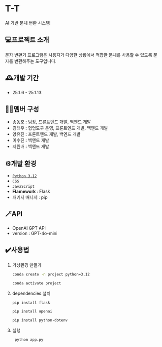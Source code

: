 # T-T
AI 기반 문체 변환 시스템


## 💻프로젝트 소개
문자 변환기 프로그램은 사용자가 다양한 상황에서 적합한 문체를 사용할 수 있도록 문자를 변환해주는 도구입니다.


## 🕰️개발 기간
* 25.1.6 - 25.1.13


## 🧑‍💻멤버 구성
* 송동호 : 팀장, 프론트엔드 개발, 백엔드 개발
* 김태우 : 협업도구 운영, 프론트엔드 개발, 백엔드 개발
* 양유진 : 프론트엔드 개발, 백엔드 개발
* 이수진 : 백엔드 개발
* 지원배 : 백엔드 개발


## ⚙️개발 환경
- [`Python 3.12`](https://github.com/conda-forge, "conda-forge")
- `CSS`
- `JavaScript`
- **Flamework** : Flask
- 패키지 매니저 : pip


## 🪄API
* OpenAI GPT API
* version : GPT-4o-mini


## ✔️사용법
1. 가상환경 만들기

   ```bash
   conda create -n project python=3.12

   conda activate project
   ```
   
2. dependencies 설치

   ```bash
   pip install flask

   pip install openai

   pip install python-dotenv
   ```

3. 실행

   ```bash
    python app.py
   ```
